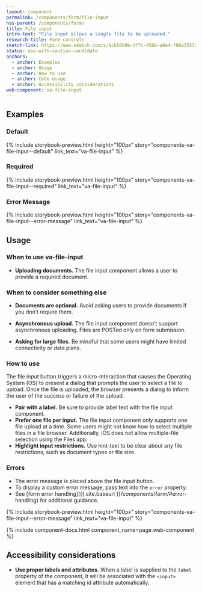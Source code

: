 ```yaml
---
layout: component
permalink: /components/form/file-input
has-parent: /components/form/
title: File input
intro-text: "File input allows a single file to be uploaded."
research-title: Form controls
sketch-link: https://www.sketch.com/s/1cb56b0b-df7c-456b-a8e4-f08a3553a5d3/p/DA9643BD-6386-4CCD-9811-A654B306BBC6
status: use-with-caution-candidate
anchors:
  - anchor: Examples
  - anchor: Usage
  - anchor: How to use
  - anchor: Code usage
  - anchor: Accessibility considerations
web-component: va-file-input
---
```


## Examples

### Default

{% include storybook-preview.html height="100px" story="components-va-file-input--default" link_text="va-file-input" %}

### Required

{% include storybook-preview.html height="100px" story="components-va-file-input--required" link_text="va-file-input" %}

### Error Message

{% include storybook-preview.html height="100px" story="components-va-file-input--error-message" link_text="va-file-input" %}

## Usage

### When to use va-file-input

* **Uploading documents.** The file input component allows a user to provide a required document.

### When to consider something else

* **Documents are optional.** Avoid asking users to provide documents if you don’t require them.

* **Asynchronous upload.** The file input component doesn’t support asynchronous uploading. Files are POSTed only on form submission.

* **Asking for large files.** Be mindful that some users might have limited connectivity or data plans.

### How to use

The file input button triggers a micro-interaction that causes the Operating System (OS) to present a dialog that prompts the user to select a file to upload. Once the file is uploaded, the browser presents a dialog to inform the user of the success or failure of the upload.

* **Pair with a label.** Be sure to provide label text with the file input component.
* **Prefer one file per input.** The file input component only supports one file upload at a time. Some users might not know how to select multiple files in a file browser. Additionally, iOS does not allow multiple-file selection using the Files app.
* **Highlight input restrictions.** Use hint-text to be clear about any file restrictions, such as document types or file size.

### Errors

* The error message is placed above the file input button.
* To display a custom error message, pass text into the `error` property.
* See [form error handling]({{ site.baseurl }}/components/form/#error-handling) for additional guidance.

{% include storybook-preview.html height="100px" story="components-va-file-input--error-message" link_text="va-file-input" %}

{% include component-docs.html component_name=page.web-component %}

## Accessibility considerations

* **Use proper labels and attributes.** When a label is supplied to the `label` property of the component, it will be associated with the ```<input>``` element that has a matching id attribute automatically.
